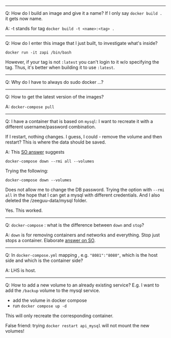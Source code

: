 
---

Q: How do I build an image and give it a name? If I only say `docker build .` it gets now name. 

A: -t stands for tag
`docker build -t <name>:<tag> .`

---

Q: How do I enter this image that I just built, to investigate what's inside? 

`docker run -it zapi /bin/bash`

However, if your tag is not `:latest` you can't login to it w/o specifying the tag. Thus, it's better when building it to use `:latest`. 

---

Q: Why do I have to always do sudo docker ...? 


---

Q: How to get the latest version of the images?

A: `docker-compose pull`

---

Q: I have a container that is based on `mysql`: I want to recreate it with a different username/password combination. 

If I restart, nothing changes. I guess, I could - remove the volume and then restart? This is where the data should be saved. 

A: This [SO answer](https://stackoverflow.com/questions/59958574/why-isnt-force-recreate-rebuilding-my-docker-mysql-image) suggests 

```
docker-compose down --rmi all --volumes
```

Trying the following: 

```
docker-compose down --volumes
```

Does not allow me to change the DB password. Trying the option with `--rmi all` in the hope that I can get a mysql with different credentials. And I also deleted the /zeeguu-data/mysql folder. 

Yes. This worked. 

---

Q: `docker-compose` : what is the difference between `down` and `stop`?

A: `down` is for removing containers and networks and everything. Stop just stops a container. Elaborate [answer on SO](https://stackoverflow.com/questions/46428420/docker-compose-up-down-stop-start-difference). 



---

Q: In `docker-compose.yml` mapping , e.g. `"8081":"8080"`, which is the host side and which is the container side? 

A: LHS is host.

---

Q: How to add a new volume to an already existing service? E.g. I want to add the `/backup` volume to the mysql service.

- add the volume in docker compose
- run `docker compose up -d` 

This will only recreate the corresponding container. 

False friend: trying `docker restart api_mysql`  will not mount the new volumes!







